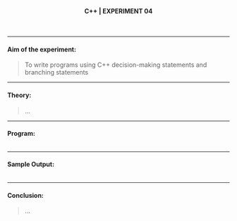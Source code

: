 <br>
<h4 align=center><b>C++ | EXPERIMENT 04</b></h4>
<br>

---

#### **Aim of the experiment:**
> To write programs using C++ decision-making statements and branching statements

---

#### **Theory:**
> ...

---

#### **Program:**
```cpp

```

---

#### **Sample Output:**
```cpp

```

---

#### **Conclusion:**
> ...